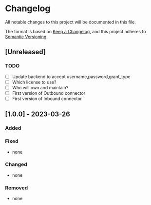 # Changelog

All notable changes to this project will be documented in this file.

The format is based on [Keep a Changelog](https://keepachangelog.com/en/1.1.0/),
and this project adheres to [Semantic Versioning](https://semver.org/spec/v2.0.0.html).

## [Unreleased]

### TODO

- [ ] Update backend to accept username,password,grant_type
- [ ] Which license to use?
- [ ] Who will own and maintain?
- [ ] First version of Outbound connector
- [ ] First version of Inbound connector

## [1.0.0] - 2023-03-26

### Added

### Fixed

- none

### Changed

- none

### Removed

- none